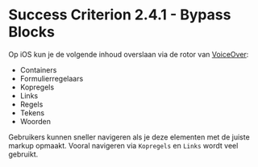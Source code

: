 # Success Criterion 2.4.1 - Bypass Blocks

Op iOS kun je de volgende inhoud overslaan via de rotor van [VoiceOver](https://appt.nl/kennisbank/hulpmiddelen/schermlezer/ios):

* Containers
* Formulierregelaars
* Kopregels
* Links
* Regels
* Tekens
* Woorden

Gebruikers kunnen sneller navigeren als je deze elementen met de juiste markup opmaakt. Vooral navigeren via `Kopregels` en `Links` wordt veel gebruikt.
